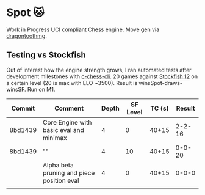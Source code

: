 # Spot 🐱
Work in Progress UCI compliant Chess engine. Move gen via [dragontoothmg](https://pkg.go.dev/github.com/dylhunn/dragontoothmg).
## Testing vs Stockfish
Out of interest how the  engine strength grows, I ran automated tests after development milestones with [c-chess-cli](https://github.com/lucasart/c-chess-cli). 20 games against [Stockfish 12](https://github.com/official-stockfish/Stockfish) on a certain level (20 is max with ELO ~3500). Result is winsSpot-draws-winsSF. Run on M1.

| Commit  | Comment                                      | Depth | SF Level | TC (s) | Result |
|---------|----------------------------------------------|-------|----------|--------|--------|
| 8bd1439 | Core Engine with basic eval and minimax      | 4     | 0        | 40+15  | 2-2-16 |
| 8bd1439 | ""                                           | 4     | 10       | 40+15  | 0-0-20 |
|  | Alpha beta pruning and piece position eval   | 4     | 0        | 40+15  | 0-0-0  |
|         |                                              |       |          |        |        |